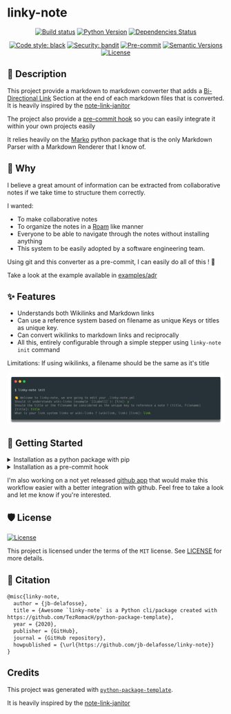 # linky-note

<div align="center">

[![Build status](https://github.com/jb-delafosse/linky-note/workflows/build/badge.svg?branch=master&event=push)](https://github.com/jb-delafosse/linky-note/actions?query=workflow%3Abuild)
[![Python Version](https://img.shields.io/pypi/pyversions/linky-note.svg)](https://pypi.org/project/linky-note/)
[![Dependencies Status](https://img.shields.io/badge/dependencies-up%20to%20date-brightgreen.svg)](https://github.com/jb-delafosse/linky-note/pulls?utf8=%E2%9C%93&q=is%3Apr%20author%3Aapp%2Fdependabot)

[![Code style: black](https://img.shields.io/badge/code%20style-black-000000.svg)](https://github.com/psf/black)
[![Security: bandit](https://img.shields.io/badge/security-bandit-green.svg)](https://github.com/PyCQA/bandit)
[![Pre-commit](https://img.shields.io/badge/pre--commit-enabled-brightgreen?logo=pre-commit&logoColor=white)](https://github.com/jb-delafosse/linky-note/blob/master/.pre-commit-config.yaml)
[![Semantic Versions](https://img.shields.io/badge/%F0%9F%9A%80-semantic%20versions-informational.svg)](https://github.com/jb-delafosse/linky-note/releases)
[![License](https://img.shields.io/github/license/jb-delafosse/linky-note)](https://github.com/jb-delafosse/linky-note/blob/master/LICENSE)

</div>

## 🤔 Description

This project provide a markdown to markdown converter that adds a [Bi-Directional Link](https://maggieappleton.com/bidirectionals)
Section at the end of each markdown files that is converted. It is heavily inspired by the [note-link-janitor](https://github.com/andymatuschak/note-link-janitor) 

The project also provide a [pre-commit hook](https://pre-commit.com/) so you can easily integrate it within your own projects easily

It relies heavily on the [Marko](https://github.com/frostming/marko/tree/master/marko) python package that is the only 
Markdown Parser with a Markdown Renderer that I know of.

## 💭 Why

I believe a great amount of information can be extracted from collaborative notes if we take time to structure them correctly.

I wanted:
- To make collaborative notes
- To organize the notes in a [Roam](https://roamresearch.com/) like manner
- Everyone to be able to navigate through the notes without installing anything
- This system to be easily adopted by a software engineering team.

Using git and this converter as a pre-commit, I can easily do all of this ! 🚀

Take a look at the example available in [examples/adr](examples/adr/adr.md)

## ✨ Features

- Understands both  Wikilinks and Markdown links
- Can use a reference system based on filename as unique Keys or titles as unique key.
- Can convert wikilinks to markdown links and reciprocally   
- All this, entirely configurable through a simple stepper using `linky-note init` command

Limitations: If using wikilinks, a filename should be the same as it's title

![init](img/init.png)

## 🏃 Getting Started
<details>
  <summary>Installation as a python package with pip</summary>

Considering you already have python available. You can simply add th

```bash
pip install --user linky_note
```

Then you can see all the option of the CLI using

```bash
linky_note --help
```

It is advised to start by configuring the CLI using

```bash
linky_note init

```
You can then apply the conversion 

```bash
linky_note apply <INPUT_DIR> --output-dir <OUTPUT_DIR> 

```

If no `OUTPUT_DIR` is given, it will overwrite the files in `INPUT_DIR`

</details>

<details>
  <summary>Installation as a pre-commit hook</summary>
This pre-commit hook use the [pre-commit](https://pre-commit.com) tool that you will
need to install.

Add the following line to your pre-commit configuration (`.pre-commit-config.yaml`) at the root of your 
repository.

```yaml
repos:
-   repo: https://github.com/jb-delafosse/linky_note
    rev: v0.4.1
    hooks:
      - id: linky_note apply
        args: ['directory-containing-my-markdown']
```
and install the hook using `pre-commit install`


You should also run `linky init` at the root of your repo to configure linky-note

</details>

I'm also working on a not yet released [github app](https://linkynote.mailchimpsites.com/) that would make this workflow easier with a better integration with github.
Feel free to take a look and let me know if you're interested.

## 🛡 License

[![License](https://img.shields.io/github/license/jb-delafosse/linky-note)](https://github.com/jb-delafosse/linky-note/blob/master/LICENSE)

This project is licensed under the terms of the `MIT` license. See [LICENSE](https://github.com/jb-delafosse/linky-note/blob/master/LICENSE) for more details.

## 📃 Citation

```
@misc{linky-note,
  author = {jb-delafosse},
  title = {Awesome `linky-note` is a Python cli/package created with https://github.com/TezRomacH/python-package-template},
  year = {2020},
  publisher = {GitHub},
  journal = {GitHub repository},
  howpublished = {\url{https://github.com/jb-delafosse/linky-note}}
}
```

## Credits

This project was generated with [`python-package-template`](https://github.com/TezRomacH/python-package-template).

It is heavily inspired by the [note-link-janitor](https://github.com/andymatuschak/note-link-janitor)
